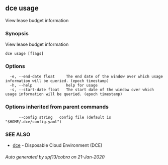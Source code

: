 ## dce usage

View lease budget information

### Synopsis

View lease budget information

```
dce usage [flags]
```

### Options

```
  -e, --end-date float     The end date of the window over which usage information will be queried. (epoch timestamp)
  -h, --help               help for usage
  -s, --start-date float   The start date of the window over which usage information will be queried. (epoch timestamp)
```

### Options inherited from parent commands

```
      --config string   config file (default is "$HOME/.dce/config.yaml")
```

### SEE ALSO

* [dce](dce.md)	 - Disposable Cloud Environment (DCE)

###### Auto generated by spf13/cobra on 21-Jan-2020
